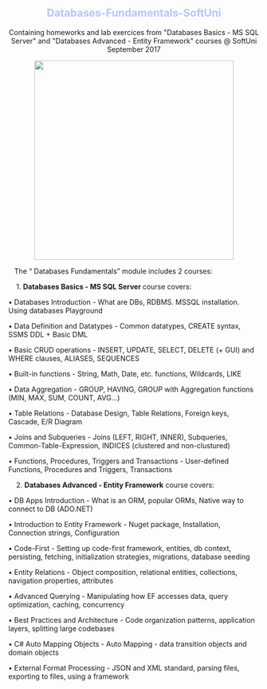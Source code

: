 <h2 align="center"><font color="#b3c6ff"> Databases-Fundamentals-SoftUni </font></h2>				

<p align="center"> Containing homeworks and lab exercices from "Databases Basics - MS SQL Server" and "Databases Advanced - Entity Framework" courses @ SoftUni September 2017 </p>

<p align="center">
  <a href="https://softuni.bg/" target="_blank"><img src="http://codeweek-s3.s3.amazonaws.com/event_picture/SoftUni-Logo-Flat.png" width="400"/></a>
</p>		

&nbsp;&nbsp;&nbsp;The “ Databases Fundamentals” module includes 2 courses:

&nbsp;&nbsp;&nbsp;&nbsp;1.	<b> Databases Basics - MS SQL Server </b> course covers:
 
•	Databases Introduction - What are DBs, RDBMS. MSSQL installation. Using databases Playground

•	Data Definition and Datatypes - Common datatypes, CREATE syntax, SSMS DDL + Basic DML

•	Basic CRUD operations - INSERT, UPDATE, SELECT, DELETE (+ GUI) and WHERE clauses, ALIASES, SEQUENCES

•	Built-in functions - String, Math, Date, etc. functions, Wildcards, LIKE

•	Data Aggregation - GROUP, HAVING, GROUP with Aggregation functions (MIN, MAX, SUM, COUNT, AVG…)

•	Table Relations - Database Design, Table Relations, Foreign keys, Cascade, E/R Diagram

•	Joins and Subqueries - Joins (LEFT, RIGHT, INNER), Subqueries, Common-Table-Expression, INDICES (clustered and non-clustured)

•	Functions, Procedures, Triggers and Transactions - User-defined Functions, Procedures and Triggers, Transactions

&nbsp;&nbsp;&nbsp;&nbsp;2.	<b> Databases Advanced - Entity Framework</b> course covers:

•	DB Apps Introduction - What is an ORM, popular ORMs, Native way to connect to DB (ADO.NET)

•	Introduction to Entity Framework - Nuget package, Installation, Connection strings, Configuration

•	Code-First - Setting up code-first framework, entities, db context, persisting, fetching, initialization strategies, migrations, database seeding

•	Entity Relations - Object composition, relational entities, collections, navigation properties, attributes

•	Advanced Querying - Manipulating how EF accesses data, query optimization, caching, concurrency

•	Best Practices and Architecture - Code organization patterns, application layers, splitting large codebases

•	C# Auto Mapping Objects - Auto Mapping - data transition objects and domain objects

•	External Format Processing - JSON and XML standard, parsing files, exporting to files, using a framework




